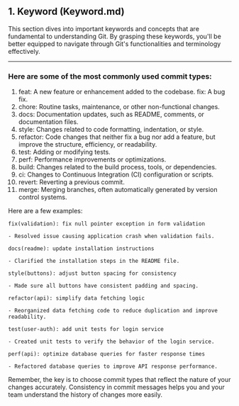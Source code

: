 ## 1. Keyword (Keyword.md)

This section dives into important keywords and concepts that are fundamental to understanding Git. By grasping these keywords, you'll be better equipped to navigate through Git's functionalities and terminology effectively.

---
### Here are some of the most commonly used commit types:

1. feat: A new feature or enhancement added to the codebase.
fix: A bug fix.
2. chore: Routine tasks, maintenance, or other non-functional changes.
3. docs: Documentation updates, such as README, comments, or documentation files.
4. style: Changes related to code formatting, indentation, or style.
5. refactor: Code changes that neither fix a bug nor add a feature, but improve the structure, efficiency, or readability.
6. test: Adding or modifying tests.
7. perf: Performance improvements or optimizations.
8. build: Changes related to the build process, tools, or dependencies.
9. ci: Changes to Continuous Integration (CI) configuration or scripts.
10. revert: Reverting a previous commit.
11. merge: Merging branches, often automatically generated by version control systems.

Here are a few examples:

```
fix(validation): fix null pointer exception in form validation

- Resolved issue causing application crash when validation fails.

docs(readme): update installation instructions

- Clarified the installation steps in the README file.

style(buttons): adjust button spacing for consistency

- Made sure all buttons have consistent padding and spacing.

refactor(api): simplify data fetching logic

- Reorganized data fetching code to reduce duplication and improve readability.

test(user-auth): add unit tests for login service

- Created unit tests to verify the behavior of the login service.

perf(api): optimize database queries for faster response times

- Refactored database queries to improve API response performance.

```

Remember, the key is to choose commit types that reflect the nature of your changes accurately. Consistency in commit messages helps you and your team understand the history of changes more easily.